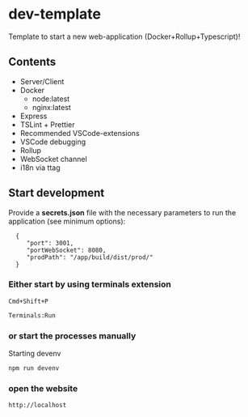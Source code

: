 # dev-template

Template to start a new web-application (Docker+Rollup+Typescript)!

## Contents

- Server/Client
- Docker
  - node:latest
  - nginx:latest
- Express
- TSLint + Prettier
- Recommended VSCode-extensions
- VSCode debugging
- Rollup
- WebSocket channel
- i18n via ttag

## Start development

Provide a **secrets.json** file with the necessary parameters to run the application (see minimum options):

      {
         "port": 3001,
         "portWebSocket": 8080,
         "prodPath": "/app/build/dist/prod/"
      }

### Either start by using terminals extension

    Cmd+Shift+P

    Terminals:Run

### or start the processes manually

Starting devenv

    npm run devenv

### open the website

    http://localhost
